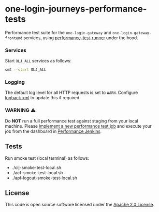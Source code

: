 
# one-login-journeys-performance-tests

Performance test suite for the `one-login-gateway` and `one-login-gateway-frontend` services, using [performance-test-runner](https://github.com/hmrc/performance-test-runner) under the hood.

### Services

Start `OLJ_ALL` services as follows:

```bash
sm2 --start OLJ_ALL
```

### Logging

The default log level for all HTTP requests is set to `WARN`. Configure [logback.xml](src/test/resources/logback.xml) to update this if required.

### WARNING :warning:

Do **NOT** run a full performance test against staging from your local machine. Please [implement a new performance test job](https://confluence.tools.tax.service.gov.uk/display/DTRG/Practical+guide+to+performance+testing+a+digital+service#Practicalguidetoperformancetestingadigitalservice-SettingupabuildonJenkinstorunagainsttheStagingenvironment) and execute your job from the dashboard in [Performance Jenkins](https://performance.tools.staging.tax.service.gov.uk).

## Tests

Run smoke test (local terminal) as follows:
* ./olj-smoke-test-local.sh
* ./acf-smoke-test-local.sh
* ./api-logout-smoke-test-local.sh

## License

This code is open source software licensed under the [Apache 2.0 License]("http://www.apache.org/licenses/LICENSE-2.0.html").
